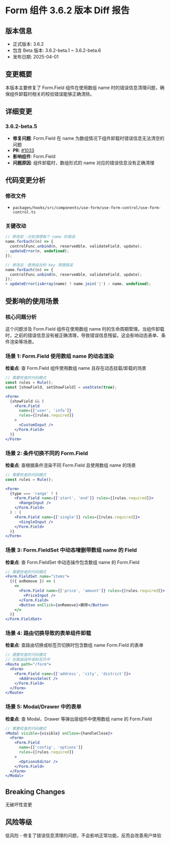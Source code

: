 # Form 组件 3.6.2 版本 Diff 报告

## 版本信息
- 正式版本: 3.6.2
- 包含 Beta 版本: 3.6.2-beta.1 ~ 3.6.2-beta.6
- 发布日期: 2025-04-01

## 变更概要

本版本主要修复了 Form.Field 组件在使用数组 name 时的错误信息清理问题，确保组件卸载时相关的校验错误能够正确清除。

## 详细变更

### 3.6.2-beta.5
- **修复问题**: Form.Field 在 name 为数组情况下组件卸载时错误信息无法清空的问题
- **PR**: [#1033](https://github.com/sheinsight/shineout-next/pull/1033)
- **影响组件**: Form.Field
- **问题原因**: 组件卸载时，数组形式的 name 对应的错误信息没有正确清理

## 代码变更分析

### 修改文件
- `packages/hooks/src/components/use-form/use-form-control/use-form-control.ts`

### 关键改动
```javascript
// 修改前：分别清理每个 name 的错误
name.forEach((n) => {
  controlFunc.unbind(n, reserveAble, validateField, update);
- updateError(n, undefined);
});

// 修改后：使用组合的 key 清理错误
name.forEach((n) => {
  controlFunc.unbind(n, reserveAble, validateField, update);
});
+ updateError(isArray(name) ? name.join('|') : name, undefined);
```

## 受影响的使用场景

### 核心问题分析
这个问题涉及 Form.Field 组件在使用数组 name 时的生命周期管理。当组件卸载时，之前的错误信息没有被正确清理，导致错误信息残留。这会影响动态表单、条件渲染等场景。

### 场景 1: Form.Field 使用数组 name 的动态渲染
**检查点**: 查 Form.Field 组件使用数组 name 且存在动态挂载/卸载的场景
```jsx
// 需要检查的代码模式
const rules = Rule();
const [showField, setShowField] = useState(true);

<Form>
  {showField && (
    <Form.Field 
      name={['user', 'info']} 
      rules={[rules.required]}
    >
      <CustomInput />
    </Form.Field>
  )}
</Form>
```

### 场景 2: 条件切换不同的 Form.Field
**检查点**: 查根据条件渲染不同 Form.Field 且使用数组 name 的场景
```jsx
// 需要检查的代码模式
const rules = Rule();

<Form>
  {type === 'range' ? (
    <Form.Field name={['start', 'end']} rules={[rules.required]}>
      <RangeInput />
    </Form.Field>
  ) : (
    <Form.Field name={['single']} rules={[rules.required]}>
      <SingleInput />
    </Form.Field>
  )}
</Form>
```

### 场景 3: Form.FieldSet 中动态增删带数组 name 的 Field
**检查点**: 查 Form.FieldSet 中动态操作包含数组 name 的 Form.Field
```jsx
// 需要检查的代码模式
<Form.FieldSet name="items">
  {({ onRemove }) => (
    <>
      <Form.Field name={['price', 'amount']} rules={[rules.required]}>
        <PriceInput />
      </Form.Field>
      <Button onClick={onRemove}>删除</Button>
    </>
  )}
</Form.FieldSet>
```

### 场景 4: 路由切换导致的表单组件卸载
**检查点**: 查路由切换或标签页切换时包含数组 name Form.Field 的表单
```jsx
// 需要检查的代码模式
// 在路由组件或标签页中
<Route path="/form">
  <Form>
    <Form.Field name={['address', 'city', 'district']}>
      <AddressSelect />
    </Form.Field>
  </Form>
</Route>
```

### 场景 5: Modal/Drawer 中的表单
**检查点**: 查 Modal、Drawer 等弹出层组件中使用数组 name 的 Form.Field
```jsx
// 需要检查的代码模式
<Modal visible={visible} onClose={handleClose}>
  <Form>
    <Form.Field 
      name={['config', 'options']} 
      rules={[rules.required]}
    >
      <OptionsEditor />
    </Form.Field>
  </Form>
</Modal>
```

## Breaking Changes

无破坏性变更

## 风险等级

低风险 - 修复了错误信息清理的问题，不会影响正常功能，反而会改善用户体验
